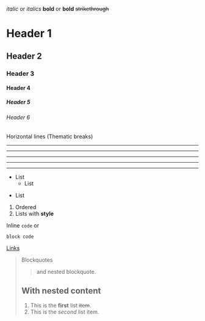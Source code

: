 *italic* or _italics_ 
**bold** or __bold__ 
~~strikethrough~~ 

# Header 1
## Header 2
### Header 3
#### Header 4
##### Header 5
###### Header 6

Horizontal lines (Thematic breaks)

***
---
___
* * *   *
-----------------


* List
  - List
+ List

1. Ordered 
1. Lists with **style**

Inline `code` or 
``` 
block code
```
[Links](http://github.com/chojnac/)

> Blockquotes
> > and  nested blockquote.
>
> ## With nested content 
> 1.   This is the **first** list ~~item~~.
> 2.   This is the *second* list item.
